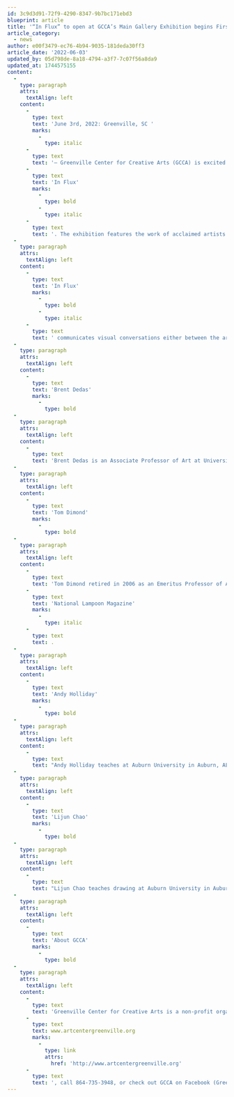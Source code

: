 ```yaml
---
id: 3c9d3d91-72f9-4290-8347-9b7bc171ebd3
blueprint: article
title: '“In Flux” to open at GCCA’s Main Gallery Exhibition begins First Friday, June 3rd, 2022'
article_category:
  - news
author: e00f3479-ec76-4b94-9035-181deda30ff3
article_date: '2022-06-03'
updated_by: 05d798de-8a18-4794-a3f7-7c07f56a8da9
updated_at: 1744575155
content:
  -
    type: paragraph
    attrs:
      textAlign: left
    content:
      -
        type: text
        text: 'June 3rd, 2022: Greenville, SC '
        marks:
          -
            type: italic
      -
        type: text
        text: '– Greenville Center for Creative Arts (GCCA) is excited to announce the opening of their Main Gallery exhibition, '
      -
        type: text
        text: 'In Flux'
        marks:
          -
            type: bold
          -
            type: italic
      -
        type: text
        text: '. The exhibition features the work of acclaimed artists Brent Dedas, Tom Dimond, Andy Holliday & Lijun Chao. The exhibition opens with a First Friday reception from 6:00 - 9:00 pm on Friday, June 3rd and continues until July 27th, 2022. The exhibition will also be open during GCCA’s First Friday event on July 1st, 2022.'
  -
    type: paragraph
    attrs:
      textAlign: left
    content:
      -
        type: text
        text: 'In Flux'
        marks:
          -
            type: bold
          -
            type: italic
      -
        type: text
        text: ' communicates visual conversations either between the artists, with chaotic external forces, or with their own memories. Their work requires them to relinquish a certain degree of control and react in turn to the conversation revealed before them. The tense visual motion the artists create highlights the collaborative processes in which they work.'
  -
    type: paragraph
    attrs:
      textAlign: left
    content:
      -
        type: text
        text: 'Brent Dedas'
        marks:
          -
            type: bold
  -
    type: paragraph
    attrs:
      textAlign: left
    content:
      -
        type: text
        text: 'Brent Dedas is an Associate Professor of Art at University of South Carolina. He received his Masters of Fine Arts degree along with a Museum Studies Curatorial Certificate from the College of Design, Art, Architecture, and Planning, University of Cincinnati. His Bachelor of Fine Arts is from the Hite Art Institute, University of Louisville.'
  -
    type: paragraph
    attrs:
      textAlign: left
    content:
      -
        type: text
        text: 'Tom Dimond'
        marks:
          -
            type: bold
  -
    type: paragraph
    attrs:
      textAlign: left
    content:
      -
        type: text
        text: 'Tom Dimond retired in 2006 as an Emeritus Professor of Art from Clemson University. He began his career at Clemson first as the Director of Lee Gallery and then as Professor of Painting. He grew up in Massachusetts and received a BFA from the Massachusetts College of Art and an MFA from the University of Tennessee, Knoxville. He taught at both Winthrop College and Clemson University. He also worked as Art Director for the '
      -
        type: text
        text: 'National Lampoon Magazine'
        marks:
          -
            type: italic
      -
        type: text
        text: .
  -
    type: paragraph
    attrs:
      textAlign: left
    content:
      -
        type: text
        text: 'Andy Holliday'
        marks:
          -
            type: bold
  -
    type: paragraph
    attrs:
      textAlign: left
    content:
      -
        type: text
        text: "Andy Holliday teaches at Auburn University in Auburn, AL. He earned his MFA in Printmaking from Southern Illinois University Carbondale and his BFA in Printmaking from Auburn\_ University. His studio practice ranges from printmaking to ceramics and sculpture. He seeks to broaden the boundaries of technical printmaking and expand accessibility to the medium."
  -
    type: paragraph
    attrs:
      textAlign: left
    content:
      -
        type: text
        text: 'Lijun Chao'
        marks:
          -
            type: bold
  -
    type: paragraph
    attrs:
      textAlign: left
    content:
      -
        type: text
        text: "Lijun Chao teaches drawing at Auburn University in Auburn, AL. She is originally from Heze City,\_ Shandong Province in China. She specializes in drawing and painting, including traditional\_ Chinese watercolor. She earned her MFA in Painting from Southern Illinois University Carbondale. Lijun is interested in themes of motherhood, distance and connections in her work,\_ and she is eager to connect traditional practices to diverse techniques and approaches.\_"
  -
    type: paragraph
    attrs:
      textAlign: left
    content:
      -
        type: text
        text: 'About GCCA'
        marks:
          -
            type: bold
  -
    type: paragraph
    attrs:
      textAlign: left
    content:
      -
        type: text
        text: 'Greenville Center for Creative Arts is a non-profit organization that aims to enrich the cultural fabric of the community through visual arts promotion, education, and inspiration. For more information, visit '
      -
        type: text
        text: www.artcentergreenville.org
        marks:
          -
            type: link
            attrs:
              href: 'http://www.artcentergreenville.org'
      -
        type: text
        text: ', call 864-735-3948, or check out GCCA on Facebook (Greenville Center for Creative Arts) & Instagram (@artcentergvl).'
---
```


